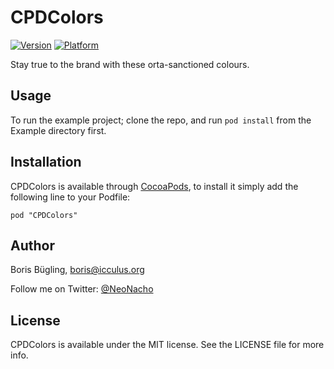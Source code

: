 # CPDColors

[![Version](http://cocoapod-badges.herokuapp.com/v/CPDColors/badge.png)](http://cocoadocs.org/docsets/CPDColors)
[![Platform](http://cocoapod-badges.herokuapp.com/p/CPDColors/badge.png)](http://cocoadocs.org/docsets/CPDColors)

Stay true to the brand with these orta-sanctioned colours.

## Usage

To run the example project; clone the repo, and run `pod install` from the Example directory first.

## Installation

CPDColors is available through [CocoaPods](http://cocoapods.org), to install
it simply add the following line to your Podfile:

    pod "CPDColors"

## Author

Boris Bügling, boris@icculus.org

Follow me on Twitter: [@NeoNacho](https://twitter.com/NeoNacho)

## License

CPDColors is available under the MIT license. See the LICENSE file for more info.
